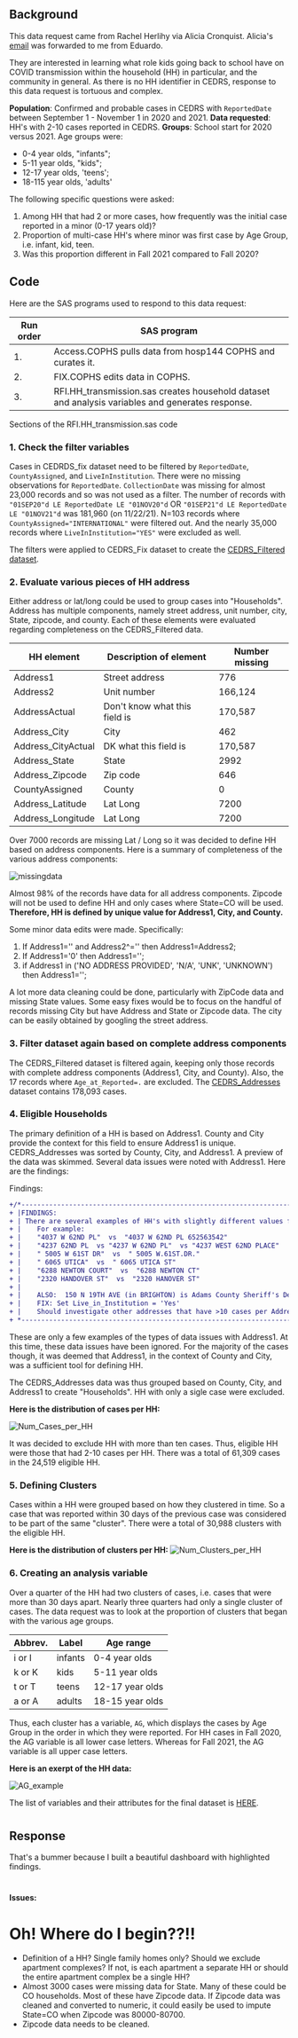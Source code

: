 ## Background 
This data request came from Rachel Herlihy via Alicia Cronquist. Alicia's [email](Documents/Email_request_111021.pdf) was forwarded to me from Eduardo. 

They are interested in learning what role kids going back to school have on COVID transmission within the household (HH) in particular, and the community in general. As there is no HH identifier in CEDRS, response to this data request is tortuous and complex. 

**Population**:  Confirmed and probable cases in CEDRS with `ReportedDate` between September 1 - November 1 in 2020 and 2021.  **Data requested**: HH's with 2-10 cases reported in CEDRS.   **Groups**: School start for 2020 versus 2021. Age groups were:
* 0-4 year olds, "infants"; 
* 5-11 year olds, "kids"; 
* 12-17 year olds, 'teens'; 
* 18-115 year olds, 'adults'

The following specific questions were asked:
1. Among HH that had 2 or more cases, how frequently was the initial case reported in a minor (0-17 years old)?
2. Proportion of multi-case HH's where minor was first case by Age Group, i.e. infant, kid, teen.
3. Was this proportion different in Fall 2021 compared to Fall 2020? 

## Code
Here are the SAS programs used to respond to this data request:

|Run order|SAS program|
|---------|-----------|
|1.|Access.COPHS pulls data from hosp144 COPHS and curates it.|
|2.|FIX.COPHS edits data in COPHS.|
|3.|RFI.HH_transmission.sas creates household dataset and analysis variables and generates response.|

Sections of the RFI.HH_transmission.sas code

### **1. Check the filter variables**

Cases in CEDRDS_fix dataset need to be filtered by `ReportedDate`, `CountyAssigned`, and `LiveInInstitution`. There were no missing observations for `ReportedDate`. `CollectionDate` was missing for almost 23,000 records and so was not used as a filter. The number of records with `"01SEP20"d LE ReportedDate LE "01NOV20"d` OR `"01SEP21"d LE ReportedDate LE "01NOV21"d` was 181,960 (on 11/22/21).  N=103 records where `CountyAssigned="INTERNATIONAL"` were filtered out. And the nearly 35,000 records where `LiveInInstitution="YES"` were excluded as well.

The filters were applied to CEDRS_Fix dataset to create the [CEDRS_Filtered dataset](Documents/PROC%20contents.CEDRS_Filtered.pdf). 


### **2. Evaluate various pieces of HH address**

Either address or lat/long could be used to group cases into "Households". Address has multiple components, namely street address, unit number, city, State, zipcode, and county. Each of these elements were evaluated regarding completeness on the CEDRS_Filtered data.

|HH element|Description of element|Number missing|
|----------|-----------------------|--------------|
|Address1|Street address|776|
|Address2|Unit number|166,124|
|AddressActual|Don't know what this field is|170,587|
|Address_City|City|462|
|Address_CityActual|DK what this field is|170,587|
|Address_State|State|2992|
|Address_Zipcode|Zip code|646|
|CountyAssigned|County|0|
|Address_Latitude|Lat Long|7200|
|Address_Longitude|Lat Long|7200|

Over 7000 records are missing Lat / Long so it was decided to define HH based on address components. Here is a summary of completeness of the various address components:

![missingdata](Images/Address2.jpg)

Almost 98% of the records have data for all address components. Zipcode will not be used to define HH and only cases where State=CO will be used. **Therefore, HH is defined by unique value for Address1, City, and County.**

Some minor data edits were made. Specifically:
1. If Address1='' and Address2^='' then Address1=Address2;
2. If Address1='0' then Address1='';
3. if Address1 in ('NO ADDRESS PROVIDED', 'N/A', 'UNK', 'UNKNOWN') then Address1='';

A lot more data cleaning could be done, particularly with ZipCode data and missing State values. Some easy fixes would be to focus on the handful of records missing City but have Address and State or Zipcode data. The city can be easily obtained by googling the street address. 

### **3. Filter dataset again based on complete address components**
The CEDRS_Filtered dataset is filtered again, keeping only those records with complete address components (Address1, City, and County). Also, the 17 records where `Age_at_Reported=.` are excluded. The [CEDRS_Addresses](Documents/PROC%20contents.CEDRS_Addresses.pdf) dataset contains 178,093 cases.


### **4. Eligible Households**

The primary definition of a HH is based on Address1. County and City provide the context for this field to ensure Address1 is unique. CEDRS_Addresses was sorted by County, City, and Address1. A preview of the data was skimmed. Several data issues were noted with Address1. Here are the findings:

Findings:
````diff
+/*------------------------------------------------------------------------------------------*
+ |FINDINGS:
+ | There are several examples of HH's with slightly different values for Address1
+ |    For example:
+ |    "4037 W 62ND PL"  vs  "4037 W 62ND PL 652563542"
+ |    "4237 62ND PL  vs "4237 W 62ND PL"  vs "4237 WEST 62ND PLACE"
+ |    " 5005 W 61ST DR"  vs  " 5005 W.61ST.DR."
+ |    " 6065 UTICA"  vs  " 6065 UTICA ST"
+ |    "6288 NEWTON COURT"  vs  "6288 NEWTON CT"
+ |    "2320 HANDOVER ST"  vs  "2320 HANOVER ST"
+ |
+ |    ALSO:  150 N 19TH AVE (in BRIGHTON) is Adams County Sheriff's Detention Facility.
+ |    FIX: Set Live_in_Institution = 'Yes'
+ |    Should investigate other addresses that have >10 cases per Address1.
+ *--------------------------------------------------------------------------------------------*/
````
These are only a few examples of the types of data issues with Address1. At this time, these data issues have been ignored. For the majority of the cases though, it was deemed that Address1, in the context of County and City, was a sufficient tool for defining HH.

The CEDRS_Addresses data was thus grouped based on County, City, and Address1 to create "Households". HH with only a sigle case were excluded.

**Here is the distribution of cases per HH:**

![Num_Cases_per_HH](Images/Num_Cases_per_HH2.png)

It was decided to exclude HH with more than ten cases. Thus, eligible HH were those that had 2-10 cases per HH. There was a total of 61,309 cases in the 24,519 eligible HH.

### **5. Defining Clusters** 

Cases within a HH were grouped based on how they clustered in time. So a case that was reported within 30 days of the previous case was considered to be part of the same "cluster". There were a total of 30,988 clusters with the eligible HH.

**Here is the distribution of clusters per HH:**
![Num_Clusters_per_HH](Images/Num_Clusters_per_HH2.png)

###  **6. Creating an analysis variable**
Over a quarter of the HH had two clusters of cases, i.e. cases that were more than 30 days apart. Nearly three quarters had only a single cluster of cases.  The data request was to look at the proportion of clusters that began with the various age groups.   

|Abbrev.|Label|Age range|
|---------|-----|------------|
|i or I|infants|0-4 year olds|
|k or K|kids|5-11 year olds|
|t or T|teens|12-17 year olds|
|a or A|adults|18-15 year olds|

Thus, each cluster has a variable, `AG`, which displays the cases by Age Group in the order in which they were reported. For HH cases in Fall 2020, the AG variable is all lower case letters. Whereas for Fall 2021, the AG variable is all upper case letters. 

**Here is an exerpt of the HH data:**

![AG_example](images/AG_example3.png)


The list of variables and their attributes for the final dataset is [HERE](Documents/PROC%20contents.HHcases.pdf).



#

## Response
That's a bummer because I built a beautiful dashboard with highlighted findings.


#
**Issues:**
# Oh! Where do I begin??!! 
* Definition of a HH? Single family homes only? Should we exclude apartment complexes? If not, is each apartment a separate HH or should the entire apartment complex be a single HH?
* Almost 3000 cases were missing data for State. Many of these could be CO households. Most of these have Zipcode data. If Zipcode data was cleaned and converted to numeric, it could easily be used to impute State=CO when Zipcode was 80000-80700.
* Zipcode data needs to be cleaned.

